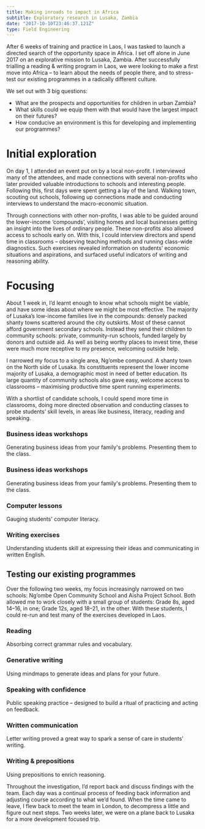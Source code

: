 ```yaml
---
title: Making inroads to impact in Africa
subtitle: Exploratory research in Lusaka, Zambia
date: "2017-10-10T23:46:37.121Z"
type: Field Engineering
---
```


After 6 weeks of training and practice in Laos, I was tasked to launch a directed search of the opportunity space in Africa. I set off alone in June 2017 on an explorative mission to Lusaka, Zambia. After successfully trialling a reading & writing program in Laos, we were looking to make a first move into Africa – to learn about the needs of people there, and to stress-test our existing programmes in a radically different culture.

We set out with 3 big questions:

- What are the prospects and opportunities for children in urban Zambia?
- What skills could we equip them with that would have the largest impact on their futures?
- How conducive an environment is this for developing and implementing our programmes?

# Initial exploration

On day 1, I attended an event put on by a local non-profit. I interviewed many of the attendees, and made connections with several non-profits who later provided valuable introductions to schools and interesting people. Following this, first days were spent getting a lay of the land. Walking town, scouting out schools, following up connections made and conducting interviews to understand the macro-economic situation.

Through connections with other non-profits, I was able to be guided around the lower-income ‘compounds’, visiting homes and local businesses getting an insight into the lives of ordinary people. These non-profits also allowed access to schools early on. With this, I could interview directors and spend time in classrooms – observing teaching methods and running class-wide diagnostics. Such exercises revealed information on students’ economic situations and aspirations, and surfaced useful indicators of writing and reasoning ability.

# Focusing

About 1 week in, I’d learnt enough to know what schools might be viable, and have some ideas about where we might be most effective. The majority of Lusaka’s low-income families live in the compounds: densely packed shanty towns scattered around the city outskirts. Most of these cannot afford government secondary schools. Instead they send their children to community schools: private, community-run schools, funded largely by donors and outside aid. As well as being worthy places to invest time, these were much more receptive to my presence, welcoming outside help.

I narrowed my focus to a single area, Ng’ombe compound. A shanty town on the North side of Lusaka. Its constituents represent the lower income majority of Lusaka, a demographic most in need of better education. Its large quantity of community schools also gave easy, welcome access to classrooms – maximising productive time spent running experiments.

With a shortlist of candidate schools, I could spend more time in classrooms, doing more directed observation and conducting classes to probe students’ skill levels, in areas like business, literacy, reading and speaking.


### Business ideas workshops
Generating business ideas from your family's problems. Presenting them to the class.

### Business ideas workshops
Generating business ideas from your family's problems. Presenting them to the class.

### Computer lessons
Gauging students' computer literacy.

### Writing exercises
Understanding students skill at expressing their ideas and communicating in written English.

## Testing our existing programmes

Over the following two weeks, my focus increasingly narrowed on two schools: Ng’ombe Open Community School and Aisha Project School. Both allowed me to work closely with a small group of students: Grade 8s, aged 14–16, in one; Grade 12s, aged 18–21, in the other. With these students, I could re-run and test many of the exercises developed in Laos.

### Reading
Absorbing correct grammar rules and vocabulary.

### Generative writing
Using mindmaps to generate ideas and plans for your future.

### Speaking with confidence
Public speaking practice – designed to build a ritual of practicing and acting on feedback.

### Written communication
Letter writing proved a great way to spark a sense of care in students' writing.

### Writing & prepositions
Using prepositions to enrich reasoning.

Throughout the investigation, I’d report back and discuss findings with the team. Each day was a continual process of feeding back information and adjusting course according to what we’d found. When the time came to leave, I flew back to meet the team in London, to decompress a little and figure out next steps. Two weeks later, we were on a plane back to Lusaka for a more development focused trip.

